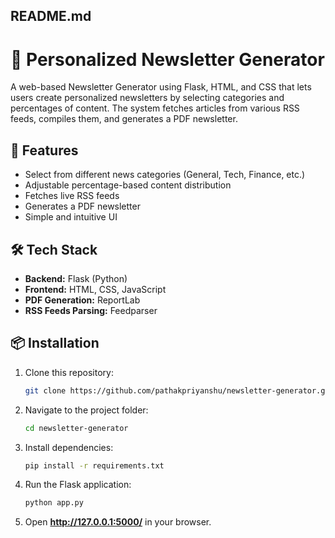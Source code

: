 ## README.md

# 📰 Personalized Newsletter Generator

A web-based Newsletter Generator using Flask, HTML, and CSS that lets users create personalized newsletters by selecting categories and percentages of content. The system fetches articles from various RSS feeds, compiles them, and generates a PDF newsletter.

## 🚀 Features
- Select from different news categories (General, Tech, Finance, etc.)
- Adjustable percentage-based content distribution
- Fetches live RSS feeds
- Generates a PDF newsletter
- Simple and intuitive UI

## 🛠 Tech Stack
- **Backend:** Flask (Python)
- **Frontend:** HTML, CSS, JavaScript
- **PDF Generation:** ReportLab
- **RSS Feeds Parsing:** Feedparser

## 📦 Installation
1. Clone this repository:
   ```sh
   git clone https://github.com/pathakpriyanshu/newsletter-generator.git
   ```
2. Navigate to the project folder:
   ```sh
   cd newsletter-generator
   ```
3. Install dependencies:
   ```sh
   pip install -r requirements.txt
   ```
4. Run the Flask application:
   ```sh
   python app.py
   ```
5. Open **http://127.0.0.1:5000/** in your browser.
